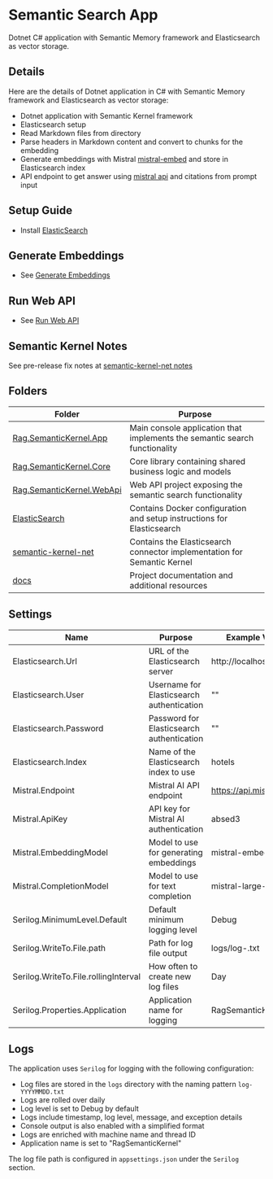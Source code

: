# Semantic Search App

Dotnet C# application with Semantic Memory framework and Elasticsearch as vector storage.

## Details

Here are the details of Dotnet application in C# with Semantic Memory framework and Elasticsearch as vector storage:

- Dotnet application with Semantic Kernel framework
- Elasticsearch setup
- Read Markdown files from directory
- Parse headers in Markdown content and convert to chunks for the embedding
- Generate embeddings with Mistral [mistral-embed](https://docs.mistral.ai/capabilities/embeddings/) and store in Elasticsearch index
- API endpoint to get answer using [mistral api](https://api.mistral.ai/v1) and citations from prompt input

## Setup Guide

- Install [ElasticSearch](./ElasticSearch/README.md)

## Generate Embeddings

- See [Generate Embeddings](./Rag.SemanticKernel.App/README.md)

## Run Web API

- See [Run Web API](./Rag.SemanticKernel.WebApi/README.md)

## Semantic Kernel Notes

See pre-release fix notes at [semantic-kernel-net notes](./semantic-kernel-net/NOTES.md)

## Folders

| Folder                                                   | Purpose                                                                    |
| -------------------------------------------------------- | -------------------------------------------------------------------------- |
| [Rag.SemanticKernel.App](./Rag.SemanticKernel.App)       | Main console application that implements the semantic search functionality |
| [Rag.SemanticKernel.Core](./Rag.SemanticKernel.Core)     | Core library containing shared business logic and models                   |
| [Rag.SemanticKernel.WebApi](./Rag.SemanticKernel.WebApi) | Web API project exposing the semantic search functionality                 |
| [ElasticSearch](./ElasticSearch)                         | Contains Docker configuration and setup instructions for Elasticsearch     |
| [semantic-kernel-net](./semantic-kernel-net)             | Contains the Elasticsearch connector implementation for Semantic Kernel    |
| [docs](./docs)                                           | Project documentation and additional resources                             |

## Settings

| Name                                 | Purpose                                   | Example Value             |
| ------------------------------------ | ----------------------------------------- | ------------------------- |
| Elasticsearch.Url                    | URL of the Elasticsearch server           | http://localhost:9200     |
| Elasticsearch.User                   | Username for Elasticsearch authentication | ""                        |
| Elasticsearch.Password               | Password for Elasticsearch authentication | ""                        |
| Elasticsearch.Index                  | Name of the Elasticsearch index to use    | hotels                    |
| Mistral.Endpoint                     | Mistral AI API endpoint                   | https://api.mistral.ai/v1 |
| Mistral.ApiKey                       | API key for Mistral AI authentication     | absed3                    |
| Mistral.EmbeddingModel               | Model to use for generating embeddings    | mistral-embed             |
| Mistral.CompletionModel              | Model to use for text completion          | mistral-large-latest      |
| Serilog.MinimumLevel.Default         | Default minimum logging level             | Debug                     |
| Serilog.WriteTo.File.path            | Path for log file output                  | logs/log-.txt             |
| Serilog.WriteTo.File.rollingInterval | How often to create new log files         | Day                       |
| Serilog.Properties.Application       | Application name for logging              | RagSemanticKernel         |

## Logs

The application uses `Serilog` for logging with the following configuration:

- Log files are stored in the `logs` directory with the naming pattern `log-YYYYMMDD.txt`
- Logs are rolled over daily
- Log level is set to Debug by default
- Logs include timestamp, log level, message, and exception details
- Console output is also enabled with a simplified format
- Logs are enriched with machine name and thread ID
- Application name is set to "RagSemanticKernel"

The log file path is configured in `appsettings.json` under the `Serilog` section.
